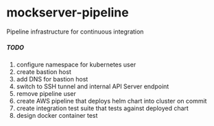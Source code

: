 # mockserver-pipeline
Pipeline infrastructure for continuous integration

##### TODO
1. configure namespace for kubernetes user
1. create bastion host
1. add DNS for bastion host
1. switch to SSH tunnel and internal API Server endpoint
1. remove pipeline user
1. create AWS pipeline that deploys helm chart into cluster on commit
1. create integration test suite that tests against deployed chart
1. design docker container test

